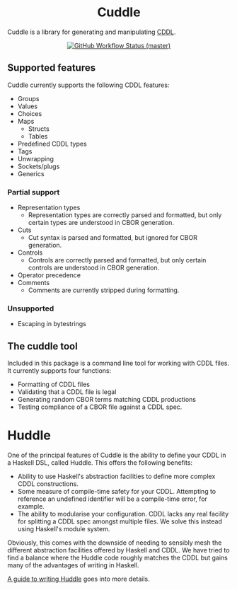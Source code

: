 <h1 align="center">Cuddle</h1>

Cuddle is a library for generating and manipulating [CDDL](https://datatracker.ietf.org/doc/html/rfc8610).

<p align="center">
  <a href="https://github.com/input-output-hk/cuddle/actions/workflows/ci.yml">
    <img alt="GitHub Workflow Status (master)" src="https://img.shields.io/github/actions/workflow/status/input-output-hk/cuddle/ci.yml?branch=master&style=for-the-badge" />
  </a>
</p>

## Supported features

Cuddle currently supports the following CDDL features:

- Groups
- Values
- Choices
- Maps
  - Structs
  - Tables
- Predefined CDDL types
- Tags
- Unwrapping
- Sockets/plugs
- Generics

### Partial support

- Representation types
  - Representation types are correctly parsed and formatted, but only certain
    types are understood in CBOR generation.
- Cuts
  - Cut syntax is parsed and formatted, but ignored for CBOR generation.
- Controls
  - Controls are correctly parsed and formatted, but only certain controls are
    understood in CBOR generation.
- Operator precedence
- Comments
  - Comments are currently stripped during formatting.

### Unsupported

- Escaping in bytestrings


## The cuddle tool

Included in this package is a command line tool for working with CDDL files. It
currently supports four functions:

- Formatting of CDDL files
- Validating that a CDDL file is legal
- Generating random CBOR terms matching CDDL productions
- Testing compliance of a CBOR file against a CDDL spec.

# Huddle

One of the principal features of Cuddle is the ability to define your CDDL in a
Haskell DSL, called Huddle. This offers the following benefits:

- Ability to use Haskell's abstraction facilities to define more complex CDDL
  constructions.
- Some measure of compile-time safety for your CDDL. Attempting to reference
  an undefined identifier will be a compile-time error, for example.
- The ability to modularise your configuration. CDDL lacks any real facility
  for splitting a CDDL spec amongst multiple files. We solve this instead using
  Haskell's module system.

Obviously, this comes with the downside of needing to sensibly mesh the
different abstraction facilities offered by Haskell and CDDL. We have tried to
find a balance where the Huddle code roughly matches the CDDL but gains many
of the advantages of writing in Haskell.

[A guide to writing Huddle](docs/huddle.md) goes into more details.
